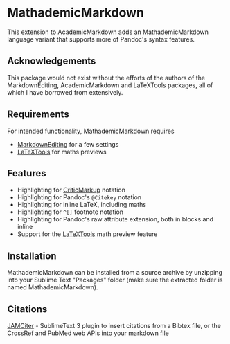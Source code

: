 # MathademicMarkdown
This extension to AcademicMarkdown adds an MathademicMarkdown language variant that supports more of Pandoc's syntax features.

## Acknowledgements

This package would not exist without the efforts of the authors of the MarkdownEditing, AcademicMarkdown and LaTeXTools packages, all of which I have borrowed from extensively.

## Requirements
For intended functionality, MathademicMarkdown requires
 - [MarkdownEditing](https://packagecontrol.io/packages/MarkdownEditing) for a few settings
 - [LaTeXTools](https://packagecontrol.io/packages/AcademicMarkdown) for maths previews

## Features
- Highlighting for [CriticMarkup](http://criticmarkup.com/) notation
- Highlighting for Pandoc's `@Citekey` notation
- Highlighting for inline LaTeX, including maths
- Highlighting for `^[]` footnote notation
- Highlighting for Pandoc's raw attribute extension, both in blocks and inline
- Support for the [LaTeXTools](https://packagecontrol.io/packages/LaTeXTools) math preview feature

## Installation
MathademicMarkdown can be installed from a source archive by unzipping into your Sublime Text "Packages" folder (make sure the extracted folder is named MathademicMarkdown).

## Citations

[JAMCiter](https://github.com/yoshanuikabundi/JAMCiter) - SublimeText 3 plugin to insert citations from a Bibtex file, or the CrossRef and PubMed web APIs into your markdown file
